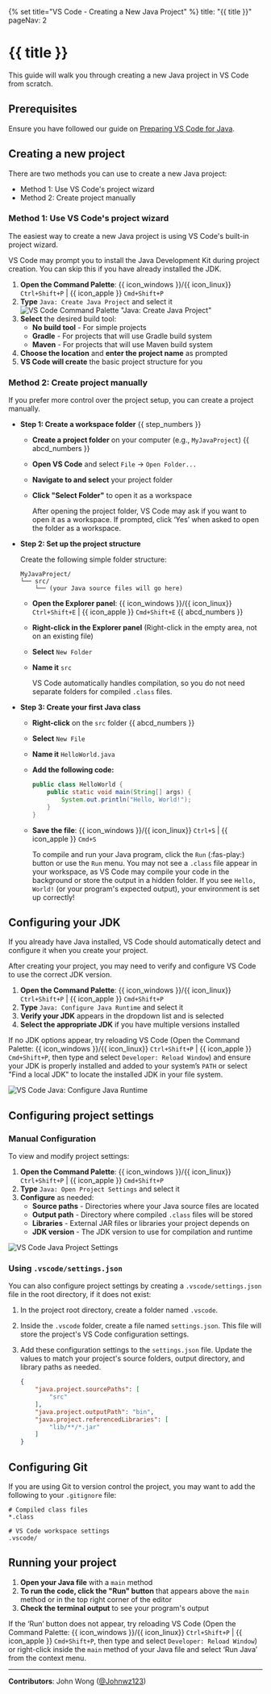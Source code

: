 {% set title="VS Code - Creating a New Java Project" %}
<frontmatter>
  title: "{{ title }}"
  pageNav: 2
</frontmatter>

<include src="vscode.md#wip-warning" />

# {{ title }}

This guide will walk you through creating a new Java project in VS Code from scratch.

## Prerequisites

<div id="vsc-java-prereq">

Ensure you have followed our guide on [Preparing VS Code for Java](vscPreparingForJava.html).
</div>

## Creating a new project

There are two methods you can use to create a new Java project:

* Method 1: Use VS Code's project wizard
* Method 2: Create project manually

### Method 1: Use VS Code's project wizard

The easiest way to create a new Java project is using VS Code's built-in project wizard.

<box type="info" seamless>

VS Code may prompt you to install the Java Development Kit during project creation. You can skip this if you have already installed the JDK.
</box>

1. **Open the Command Palette**: {{ icon_windows }}/{{ icon_linux}} `Ctrl+Shift+P` | {{ icon_apple }} `Cmd+Shift+P`
1. **Type** `Java: Create Java Project` and select it
![VS Code Command Palette "Java: Create Java Project"](images/vscodeNewJavaProject/VSCodeCommandPaletteJavaCreateJavaProject.png)
1. **Select** the desired build tool:
   * **No build tool** - For simple projects
   * **Gradle** - For projects that will use Gradle build system
   * **Maven** - For projects that will use Maven build system
1. **Choose the location** and **enter the project name** as prompted
1. **VS Code will create** the basic project structure for you

### Method 2: Create project manually

If you prefer more control over the project setup, you can create a project manually.

* ****Step 1: Create a workspace folder**** {{ step_numbers }}
  * **Create a project folder** on your computer (e.g., `MyJavaProject`) {{ abcd_numbers }}
  * **Open VS Code** and select `File` → `Open Folder...`
  * **Navigate to and select** your project folder
  * **Click "Select Folder"** to open it as a workspace

    <box type="info" seamless>

    After opening the project folder, VS Code may ask if you want to open it as a workspace. If prompted, click ‘Yes’ when asked to open the folder as a workspace.
    </box>

* ****Step 2: Set up the project structure****

  Create the following simple folder structure:

  ```text
  MyJavaProject/
  └── src/
      └── (your Java source files will go here)
  ```

  * **Open the Explorer panel**: {{ icon_windows }}/{{ icon_linux}} `Ctrl+Shift+E` | {{ icon_apple }} `Cmd+Shift+E` {{ abcd_numbers }}
  * **Right-click in the Explorer panel** (Right-click in the empty area, not on an existing file)
  * **Select** `New Folder`
  * **Name it** `src`

    <box type="info" seamless>

    VS Code automatically handles compilation, so you do not need separate folders for compiled `.class` files.
    </box>

* ****Step 3: Create your first Java class****

  * **Right-click** on the `src` folder {{ abcd_numbers }}
  * **Select** `New File`
  * **Name it** `HelloWorld.java`
  * **Add the following code:**

    ```java
    public class HelloWorld {
        public static void main(String[] args) {
            System.out.println("Hello, World!");
        }
    }
    ```

  *  **Save the file**: {{ icon_windows }}/{{ icon_linux}} `Ctrl+S` | {{ icon_apple }} `Cmd+S`
     <box type="info" seamless>

     To compile and run your Java program, click the `Run` (:fas-play:) button or use the `Run` menu. You may not see a `.class` file appear in your workspace, as VS Code may compile your code in the background or store the output in a hidden folder. If you see `Hello, World!` (or your program's expected output), your environment is set up correctly!
     </box>

## Configuring your JDK

<div id="vsc-java-configure-jdk">

<box type="tip" seamless>

If you already have Java installed, VS Code should automatically detect and configure it when you create your project.
</box>

After creating your project, you may need to verify and configure VS Code to use the correct JDK version.

1. **Open the Command Palette**: {{ icon_windows }}/{{ icon_linux}} `Ctrl+Shift+P` | {{ icon_apple }} `Cmd+Shift+P`
1. **Type** `Java: Configure Java Runtime` and select it
1. **Verify your JDK** appears in the dropdown list and is selected
1. **Select the appropriate JDK** if you have multiple versions installed

<box type="info" seamless>

If no JDK options appear, try reloading VS Code (Open the Command Palette: {{ icon_windows }}/{{ icon_linux}} `Ctrl+Shift+P` | {{ icon_apple }} `Cmd+Shift+P`, then type and select `Developer: Reload Window`) and ensure your JDK is properly installed and added to your system’s `PATH` or select "Find a local JDK" to locate the installed JDK in your file system.
</box>

![VS Code Java: Configure Java Runtime](images/vscodeNewJavaProject/VSCodeJavaConfigureJavaRuntime.png)

</div>

## Configuring project settings

<div id="vsc-java-configure-project-settings">

### Manual Configuration

To view and modify project settings:

1. **Open the Command Palette**: {{ icon_windows }}/{{ icon_linux}} `Ctrl+Shift+P` | {{ icon_apple }} `Cmd+Shift+P`
1. **Type** `Java: Open Project Settings` and select it
1. **Configure** as needed:
   * **Source paths** - Directories where your Java source files are located
   * **Output path** - Directory where compiled `.class` files will be stored
   * **Libraries** - External JAR files or libraries your project depends on
   * **JDK version** - The JDK version to use for compilation and runtime

![VS Code Java Project Settings](images/vscodeNewJavaProject/VSCodeJavaProjectSettings.png)

### Using `.vscode/settings.json`

You can also configure project settings by creating a `.vscode/settings.json` file in the root directory, if it does not exist:

1. In the project root directory, create a folder named `.vscode`.
1. Inside the `.vscode` folder, create a file named `settings.json`. This file will store the project's VS Code configuration settings.
1. Add these configuration settings to the `settings.json` file. Update the values to match your project's source folders, output directory, and library paths as needed.

    ```json
    {
        "java.project.sourcePaths": [
            "src"
        ],
        "java.project.outputPath": "bin",
        "java.project.referencedLibraries": [
            "lib/**/*.jar"
        ]
    }
    ```

</div>

## Configuring Git

If you are using Git to version control the project, you may want to add the following to your `.gitignore` file:

```gitignore
# Compiled class files
*.class

# VS Code workspace settings
.vscode/
```

## Running your project

<div id="vsc-java-run-project">

1. **Open your Java file** with a `main` method
1. **To run the code, click the "Run" button** that appears above the `main` method or in the top right corner of the editor
1. **Check the terminal output** to see your program's output

<box type="info" seamless>

If the ‘Run’ button does not appear, try reloading VS Code (Open the Command Palette: {{ icon_windows }}/{{ icon_linux}} `Ctrl+Shift+P` | {{ icon_apple }} `Cmd+Shift+P`, then type and select `Developer: Reload Window`) or right-click inside the `main` method of your Java file and select ‘Run Java’ from the context menu.
</box>

</div>

---

**Contributors**: John Wong ([@Johnwz123](https://github.com/Johnwz123))
